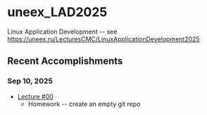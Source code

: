# uneex_LAD2025

Linux Application Development -- see https://uneex.ru/LecturesCMC/LinuxApplicationDevelopment2025

## Recent Accomplishments
### Sep 10, 2025 
* [Lecture #00](https://uneex.ru/LecturesCMC/LinuxApplicationDevelopment2025/00_BuildEnv) 
    * Homework -- create an empty git repo  
